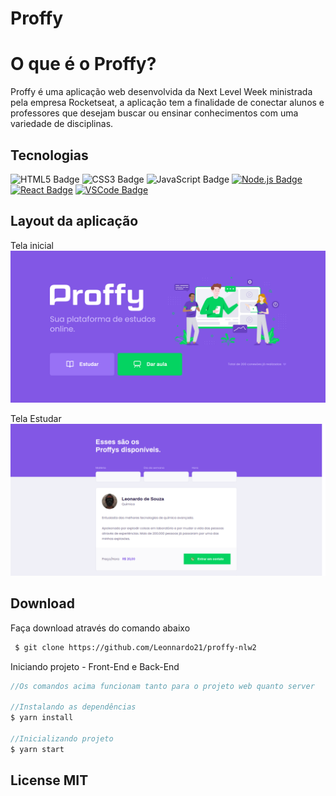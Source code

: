 # Proffy

# O que é o Proffy?
<p>Proffy é uma aplicação web desenvolvida da Next Level Week ministrada pela empresa Rocketseat, a aplicação tem a finalidade de conectar alunos e professores que desejam buscar ou ensinar conhecimentos com uma variedade de disciplinas.</p>

## Tecnologias
![HTML5 Badge](https://img.shields.io/badge/-HTML5-E34F26?style=flat&logo=html5&logoColor=white)
![CSS3 Badge](https://img.shields.io/badge/-CSS3-1572B6?style=flat&logo=css3&logoColor=white)
![JavaScript Badge](https://img.shields.io/badge/-JavaScript-yellow?style=flat&logo=javascript&logoColor=white)
<a href="https://nodejs.org" target="_blank"> ![Node.js Badge](https://img.shields.io/badge/-Node.js-339933?style=flat&logo=node.js&logoColor=white)</a>
<a href="https://reactjs.org/" target="_blank"> ![React Badge](https://img.shields.io/badge/-React-61DAFB?style=flat&logo=react&logoColor=white)</a>
<a href="https://code.visualstudio.com" target="_blank"> ![VSCode Badge](https://img.shields.io/badge/-VSCode-007ACC?style=flat&logo=visual-studio-code&logoColor=white)</a>

## Layout da aplicação
<span>Tela inicial</span>
<img src="./layout/Proffy_Main.png">

<span>Tela Estudar</span>
<img src="./layout/Proffy_Study.png">


## Download
<p>Faça download através do comando abaixo</p>

```bash
 $ git clone https://github.com/Leonnardo21/proffy-nlw2
```

<p>Iniciando projeto - Front-End e Back-End</p>

```javascript
//Os comandos acima funcionam tanto para o projeto web quanto server

//Instalando as dependências
$ yarn install

//Inicializando projeto
$ yarn start

```

## License MIT






